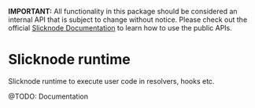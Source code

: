 **IMPORTANT:** All functionality in this package should be considered an internal API that is subject to change without notice. Please check out the official [Slicknode Documentation](https://slicknode.com/docs/) to learn how to use the public APIs.

# Slicknode runtime

Slicknode runtime to execute user code in resolvers, hooks etc.

@TODO: Documentation
